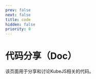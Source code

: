 ```yaml
---
prev: false
next: false
title: code
hidden: false
priority: 0
---
```


# 代码分享（Doc）

该页面用于分享和讨论KubeJS相关的代码。 
